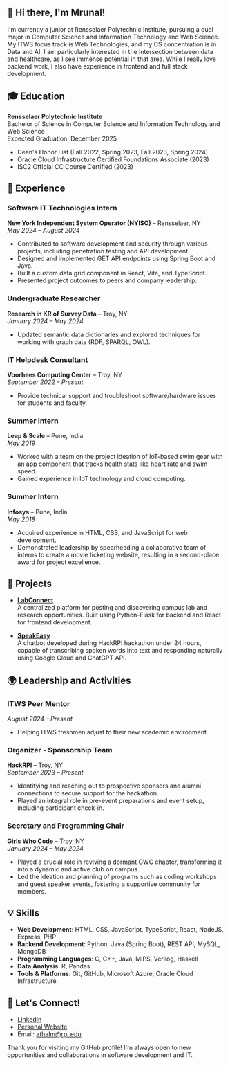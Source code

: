 ## 👋 Hi there, I'm Mrunal!

I'm currently a junior at Rensselaer Polytechnic Institute, pursuing a dual major in Computer Science and Information Technology and Web Science. My ITWS focus track is Web Technologies, and my CS concentration is in Data and AI. I am particularly interested in the intersection between data and healthcare, as I see immense potential in that area. While I really love backend work, I also have experience in frontend and full stack development.

## 🎓 Education

**Rensselaer Polytechnic Institute**  
Bachelor of Science in Computer Science and Information Technology and Web Science  
Expected Graduation: December 2025  
- Dean's Honor List (Fall 2022, Spring 2023, Fall 2023, Spring 2024)
- Oracle Cloud Infrastructure Certified Foundations Associate (2023)
- ISC2 Official CC Course Certified (2023)

## 💼 Experience

### Software IT Technologies Intern  
**New York Independent System Operator (NYISO)** – Rensselaer, NY  
*May 2024 – August 2024*  
- Contributed to software development and security through various projects, including penetration testing and API development.
- Designed and implemented GET API endpoints using Spring Boot and Java.
- Built a custom data grid component in React, Vite, and TypeScript.
- Presented project outcomes to peers and company leadership.

### Undergraduate Researcher  
**Research in KR of Survey Data** – Troy, NY  
*January 2024 – May 2024*  
- Updated semantic data dictionaries and explored techniques for working with graph data (RDF, SPARQL, OWL).

### IT Helpdesk Consultant  
**Voorhees Computing Center** – Troy, NY  
*September 2022 – Present*  
- Provide technical support and troubleshoot software/hardware issues for students and faculty.

### Summer Intern  
**Leap & Scale** – Pune, India  
*May 2019*  
- Worked with a team on the project ideation of IoT-based swim gear with an app component that tracks health stats like heart rate and swim speed.
- Gained experience in IoT technology and cloud computing.

### Summer Intern  
**Infosys** – Pune, India  
*May 2018*  
- Acquired experience in HTML, CSS, and JavaScript for web development.
- Demonstrated leadership by spearheading a collaborative team of interns to create a movie ticketing website, resulting in a second-place award for project excellence.

## 🌟 Projects

- **[LabConnect](https://github.com/LabConnect-RCOS)**  
  A centralized platform for posting and discovering campus lab and research opportunities. Built using Python-Flask for backend and React for frontend development.

- **[SpeakEasy](https://github.com/abidtalukder/SpeakEasy)**  
  A chatbot developed during HackRPI hackathon under 24 hours, capable of transcribing spoken words into text and responding naturally using Google Cloud and ChatGPT API.

## 🌍 Leadership and Activities

### ITWS Peer Mentor  
*August 2024 – Present*  
- Helping ITWS freshmen adjust to their new academic environment.

### Organizer - Sponsorship Team  
**HackRPI** – Troy, NY  
*September 2023 – Present*  
- Identifying and reaching out to prospective sponsors and alumni connections to secure support for the hackathon.
- Played an integral role in pre-event preparations and event setup, including participant check-in.

### Secretary and Programming Chair  
**Girls Who Code** – Troy, NY  
*January 2024 – May 2024*  
- Played a crucial role in reviving a dormant GWC chapter, transforming it into a dynamic and active club on campus.
- Led the ideation and planning of programs such as coding workshops and guest speaker events, fostering a supportive community for members.

## 💡 Skills

- **Web Development**: HTML, CSS, JavaScript, TypeScript, React, NodeJS, Express, PHP
- **Backend Development**: Python, Java (Spring Boot), REST API, MySQL, MongoDB
- **Programming Languages**: C, C++, Java, MIPS, Verilog, Haskell
- **Data Analysis**: R, Pandas
- **Tools & Platforms**: Git, GitHub, Microsoft Azure, Oracle Cloud Infrastructure

<!--
## 🛠 Tech Toolbox

![HTML5](https://img.shields.io/badge/HTML5-E34F26?style=flat-square&logo=html5&logoColor=white)
![CSS3](https://img.shields.io/badge/CSS3-1572B6?style=flat-square&logo=css3&logoColor=white)
![JavaScript](https://img.shields.io/badge/JavaScript-F7DF1E?style=flat-square&logo=javascript&logoColor=black)
![React](https://img.shields.io/badge/React-61DAFB?style=flat-square&logo=react&logoColor=black)
![Node.js](https://img.shields.io/badge/Node.js-339933?style=flat-square&logo=nodedotjs&logoColor=white)
![Python](https://img.shields.io/badge/Python-3776AB?style=flat-square&logo=python&logoColor=white)
![Java](https://img.shields.io/badge/Java-007396?style=flat-square&logo=java&logoColor=white)

## 📊 GitHub Stats

![Mrunal's GitHub Stats](https://github-readme-stats.vercel.app/api?username=athalm&show_icons=true&theme=radical)
![Top Languages](https://github-readme-stats.vercel.app/api/top-langs/?username=athalm&layout=compact&theme=radical)

-->

## 🤝 Let's Connect!

- [LinkedIn](https://www.linkedin.com/in/mrunal-athaley)
- [Personal Website](https://athalm.github.io/)
- Email: [athalm@rpi.edu](mailto:athalm@rpi.edu)

Thank you for visiting my GitHub profile! I'm always open to new opportunities and collaborations in software development and IT.
